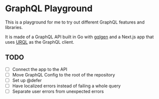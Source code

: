 # GraphQL Playground

This is a playground for me to try out different GraphQL features and libraries.

It is made of a GraphQL API built in Go with [gqlgen](https://gqlgen.com/) and
a Next.js app that uses [URQL](https://formidable.com/open-source/urql/) as the
GraphQL client.

## TODO

- [ ] Connect the app to the API
- [ ] Move GraphQL Config to the root of the repository
- [ ] Set up @defer
- [ ] Have localized errors instead of failing a whole query
- [ ] Separate user errors from unexpected errors
